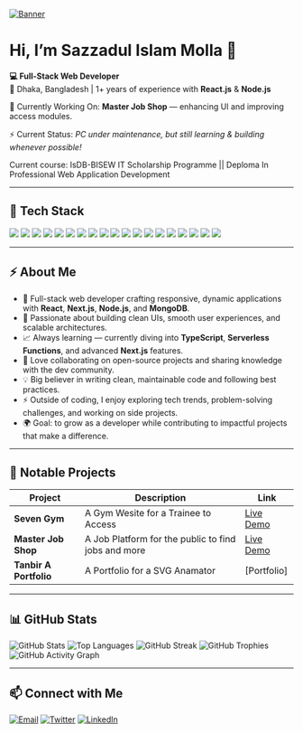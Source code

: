 [![Banner](https://i.ibb.co/VB0bKpD/banner0001.jpg)](https://rishavchanda.io)

# Hi, I’m Sazzadul Islam Molla 👋

**💻 Full-Stack Web Developer**  
📍 Dhaka, Bangladesh | 1+ years of experience with **React.js** & **Node.js**

<p>
  🔨 Currently Working On: <b>Master Job Shop</b> — enhancing UI and improving access modules.
</p>

<p>
  ⚡ Current Status: <i>PC under maintenance, but still learning & building whenever possible!</i>
</p>

<p>
  Current course: IsDB-BISEW IT Scholarship Programme || Deploma In Professional Web Application Development
</p>

---

## 🔧 Tech Stack  

<p align="left">
  <img src="https://img.shields.io/badge/JavaScript-F7DF1E?style=for-the-badge&logo=javascript&logoColor=black" />
  <img src="https://img.shields.io/badge/React-20232A?style=for-the-badge&logo=react&logoColor=61DAFB" />
  <img src="https://img.shields.io/badge/Next.js-000000?style=for-the-badge&logo=nextdotjs&logoColor=white" />
  <img src="https://img.shields.io/badge/Node.js-339933?style=for-the-badge&logo=node.js&logoColor=white" />
  <img src="https://img.shields.io/badge/MongoDB-4EA94B?style=for-the-badge&logo=mongodb&logoColor=white" />
  <img src="https://img.shields.io/badge/TailwindCSS-06B6D4?style=for-the-badge&logo=tailwindcss&logoColor=white" />
  <img src="https://img.shields.io/badge/Git-F05032?style=for-the-badge&logo=git&logoColor=white" />
  <img src="https://img.shields.io/badge/HTML5-E34F26?style=for-the-badge&logo=html5&logoColor=white" />
  <img src="https://img.shields.io/badge/CSS3-1572B6?style=for-the-badge&logo=css3&logoColor=white" />
  <img src="https://img.shields.io/badge/Express.js-000000?style=for-the-badge&logo=express&logoColor=white" />
  <img src="https://img.shields.io/badge/NPM-CB3837?style=for-the-badge&logo=npm&logoColor=white" />
  <img src="https://img.shields.io/badge/GitHub-181717?style=for-the-badge&logo=github&logoColor=white" />
  <img src="https://img.shields.io/badge/VS%20Code-007ACC?style=for-the-badge&logo=visualstudiocode&logoColor=white" />
  <img src="https://img.shields.io/badge/Figma-F24E1E?style=for-the-badge&logo=figma&logoColor=white" />

  <img src="https://img.shields.io/badge/Python-3776AB?style=for-the-badge&logo=python&logoColor=white" />
  <img src="https://img.shields.io/badge/Firebase-FFCA28?style=for-the-badge&logo=firebase&logoColor=black" />
  <img src="https://img.shields.io/badge/Vercel-000000?style=for-the-badge&logo=vercel&logoColor=white" />
  <img src="https://img.shields.io/badge/Vue.js-4FC08D?style=for-the-badge&logo=vue.js&logoColor=white" />
  <img src="https://img.shields.io/badge/MySQL-4479A1?style=for-the-badge&logo=mysql&logoColor=white" />

</p>



---

## ⚡ About Me  

- 🚀 Full-stack web developer crafting responsive, dynamic applications with **React**, **Next.js**, **Node.js**, and **MongoDB**.  
- 🎨 Passionate about building clean UIs, smooth user experiences, and scalable architectures.  
- 📈 Always learning — currently diving into **TypeScript**, **Serverless Functions**, and advanced **Next.js** features.  
- 🤝 Love collaborating on open-source projects and sharing knowledge with the dev community.  
- 💡 Big believer in writing clean, maintainable code and following best practices.  
- ⚡ Outside of coding, I enjoy exploring tech trends, problem-solving challenges, and working on side projects.  
- 🌍 Goal: to grow as a developer while contributing to impactful projects that make a difference.  


---

## 🚀 Notable Projects

| Project                     | Description                                         | Link                                                                              |
|-----------------------------|-----------------------------------------------------|-----------------------------------------------------------------------------------|
| **Seven Gym**               | A Gym Wesite for a Trainee to Access                | [Live Demo](https://seven-gym-1885e.web.app/)                                     |
| **Master Job Shop**         | A Job Platform for the public to find jobs and more | [Live Demo](https://master-job-shop.web.app/)                                     |
| **Tanbir A Portfolio**      | A Portfolio for a SVG Anamator                      | [Portfolio]                                                                       |

---

## 📊 GitHub Stats

<p align="left">
  <!-- GitHub Stats -->
  <img src="https://github-readme-stats.vercel.app/api?username=sazzadul1205&show_icons=true&locale=en" alt="GitHub Stats" />

  <!-- Top Languages -->
  <img src="https://github-readme-stats.vercel.app/api/top-langs?username=sazzadul1205&show_icons=true&locale=en&layout=compact" alt="Top Languages" />

  <!-- Streak Stats -->
  <img src="https://github-readme-streak-stats.herokuapp.com/?user=sazzadul1205&" alt="GitHub Streak" />

  <!-- Trophies -->
  <img src="https://github-profile-trophy.vercel.app/?username=sazzadul1205&theme=radical&margin-w=10&margin-h=10" alt="GitHub Trophies" />

  <!-- Activity Graph -->
  <img src="https://github-readme-activity-graph.vercel.app/graph?username=sazzadul1205&theme=react-dark&hide_border=true" alt="GitHub Activity Graph" />
</p>


---

## 📫 Connect with Me

<p>
  <a href="mailto:Psazzadul@gmail.com"><img src="https://img.shields.io/badge/Email-Psazzadul@gmail.com-blue?style=flat-square&logo=gmail" alt="Email" /></a>
  <a href="https://twitter.com/sazzadu84352084"><img src="https://img.shields.io/badge/Twitter-@sazzadu84352084-1DA1F2?style=flat-square&logo=twitter" alt="Twitter" /></a>
  <a href="https://linkedin.com/in/sazzadul-islam-molla-6905b3293"><img src="https://img.shields.io/badge/LinkedIn-Sazzadul-blue?style=flat-square&logo=linkedin" alt="LinkedIn" /></a>
</p>
